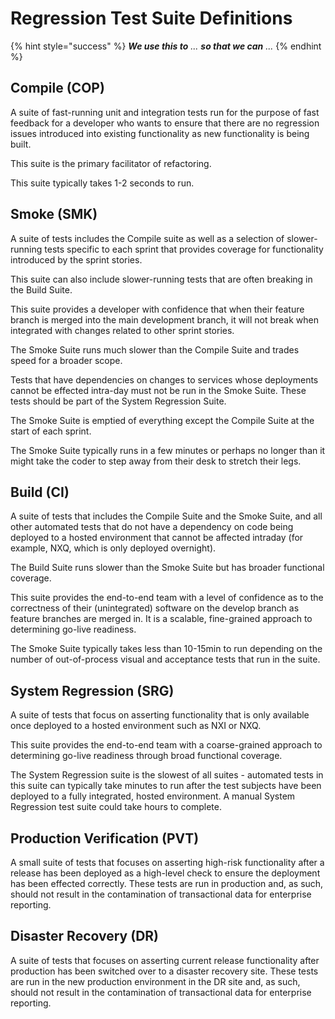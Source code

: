 # Regression Test Suite Definitions

{% hint style="success" %}
_**We use this to** ... **so that we can** ..._
{% endhint %}

## Compile (COP)

A suite of fast-running unit and integration tests run for the purpose of fast feedback for a developer who wants to ensure that there are no regression issues introduced into existing functionality as new functionality is being built.

This suite is the primary facilitator of refactoring.

This suite typically takes 1-2 seconds to run.

## Smoke (SMK)

A suite of tests includes the Compile suite as well as a selection of slower-running tests specific to each sprint that provides coverage for functionality introduced by the sprint stories.

This suite can also include slower-running tests that are often breaking in the Build Suite.

This suite provides a developer with confidence that when their feature branch is merged into the main development branch, it will not break when integrated with changes related to other sprint stories.

The Smoke Suite runs much slower than the Compile Suite and trades speed for a broader scope.

Tests that have dependencies on changes to services whose deployments cannot be effected intra-day must not be run in the Smoke Suite. These tests should be part of the System Regression Suite.

The Smoke Suite is emptied of everything except the Compile Suite at the start of each sprint.

The Smoke Suite typically runs in a few minutes or perhaps no longer than it might take the coder to step away from their desk to stretch their legs.

## Build (CI)

A suite of tests that includes the Compile Suite and the Smoke Suite, and all other automated tests that do not have a dependency on code being deployed to a hosted environment that cannot be affected intraday (for example, NXQ, which is only deployed overnight).

The Build Suite runs slower than the Smoke Suite but has broader functional coverage.

This suite provides the end-to-end team with a level of confidence as to the correctness of their (unintegrated) software on the develop branch as feature branches are merged in. It is a scalable, fine-grained approach to determining go-live readiness.

The Smoke Suite typically takes less than 10-15min to run depending on the number of out-of-process visual and acceptance tests that run in the suite.

## System Regression (SRG)

A suite of tests that focus on asserting functionality that is only available once deployed to a hosted environment such as NXI or NXQ.

This suite provides the end-to-end team with a coarse-grained approach to determining go-live readiness through broad functional coverage.

The System Regression suite is the slowest of all suites - automated tests in this suite can typically take minutes to run after the test subjects have been deployed to a fully integrated, hosted environment. A manual System Regression test suite could take hours to complete.

## Production Verification (PVT)

A small suite of tests that focuses on asserting high-risk functionality after a release has been deployed as a high-level check to ensure the deployment has been effected correctly. These tests are run in production and, as such, should not result in the contamination of transactional data for enterprise reporting.

## Disaster Recovery (DR)

A suite of tests that focuses on asserting current release functionality after production has been switched over to a disaster recovery site. These tests are run in the new production environment in the DR site and, as such, should not result in the contamination of transactional data for enterprise reporting.
